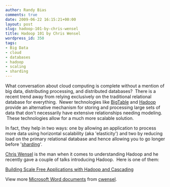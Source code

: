 ```yaml
---
author: Randy Bias
comments: true
date: 2009-06-22 16:15:21+00:00
layout: post
slug: hadoop-101-by-chris-wensel
title: Hadoop 101 by Chris Wensel
wordpress_id: 350
tags:
- Big Data
- cloud
- databases
- hadoop
- scaling
- sharding
---
```


What conversation about cloud computing is complete without a mention of big data, distributing processing, and distributed databases?  There is a recent trend away from relying exclusively on the traditional relational database for everything.  Newer technologies like [BigTable](http://en.wikipedia.org/wiki/BigTable) and [Hadoop](http://en.wikipedia.org/wiki/Hadoop) provide an alternative mechanism for storing and processing large sets of data that don't necessarily have extensive relationships needing modeling.  These technologies allow for a much more scalable solution.

In fact, they help in two ways: one by allowing an application to process more data using horizontal scalability (aka 'elasticity') and two by reducing load on the primary relational database and hence allowing you to go longer before '[sharding](http://en.wikipedia.org/wiki/Shard_(database_architecture))'.

[Chris Wensel](http://chris.wensel.net/) is the man when it comes to understanding Hadoop and he recently gave a couple of talks introducing Hadoop.  Here is one of them:


[Building Scale Free Applications with Hadoop and Cascading](http://www.slideshare.net/cwensel/building-scale-free-applications-with-hadoop-and-cascading-1616859?type=presentation)


View more [Microsoft Word documents](http://www.slideshare.net/) from [cwensel](http://www.slideshare.net/cwensel).



